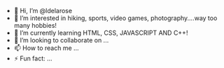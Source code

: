 - 👋 Hi, I’m @ldelarose
- 👀 I’m interested in hiking, sports, video games, photography....way too many hobbies!
- 🌱 I’m currently learning HTML, CSS, JAVASCRIPT AND C++!
- 💞️ I’m looking to collaborate on ...
- 📫 How to reach me ...
- ⚡ Fun fact: ...

<!---
ldelarose/ldelarose is a ✨ special ✨ repository because its `README.md` (this file) appears on your GitHub profile.
You can click the Preview link to take a look at your changes.
--->
